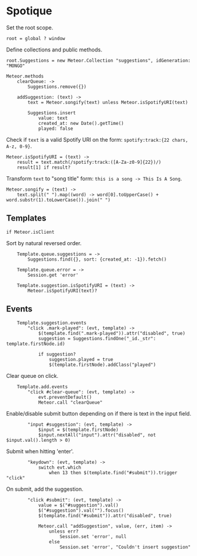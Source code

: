 # Spotique

Set the root scope.

	root = global ? window

Define collections and public methods.

	root.Suggestions = new Meteor.Collection "suggestions", idGeneration: "MONGO"

	Meteor.methods
		clearQueue: ->
			Suggestions.remove({})

		addSuggestion: (text) ->
			text = Meteor.songify(text) unless Meteor.isSpotifyURI(text)

			Suggestions.insert
				value: text
				created_at: new Date().getTime()
				played: false

Check if `text` is a valid Spotify URI on the form: `spotify:track:{22 chars, A-z, 0-9}`.

	Meteor.isSpotifyURI = (text) ->
		result = text.match(/spotify:track:([A-Za-z0-9]{22})/)
		result[1] if result?

Transform `text` to "song title" form: `this is a song -> This Is A Song`.

	Meteor.songify = (text) ->
		text.split(" ").map((word) -> word[0].toUpperCase() + word.substr(1).toLowerCase()).join(" ")

## Templates

	if Meteor.isClient

Sort by natural reversed order.

		Template.queue.suggestions = ->
			Suggestions.find({}, sort: {created_at: -1}).fetch()

		Template.queue.error = ->
			Session.get 'error'

		Template.suggestion.isSpotifyURI = (text) ->
			Meteor.isSpotifyURI(text)?

## Events

		Template.suggestion.events
			"click .mark-played": (evt, template) ->
				$(template.find(".mark-played")).attr("disabled", true)
				suggestion = Suggestions.findOne("_id._str": template.firstNode.id)

				if suggestion?
					suggestion.played = true
					$(template.firstNode).addClass("played")

Clear queue on click.

		Template.add.events
			"click #clear-queue": (evt, template) ->
				evt.preventDefault()
				Meteor.call "clearQueue"

Enable/disable submit button depending on if there is text in the input field.

			"input #suggestion": (evt, template) ->
				$input = $(template.firstNode)
				$input.nextAll("input").attr("disabled", not $input.val().length > 0)

Submit when hitting 'enter'.

			"keydown": (evt, template) ->
				switch evt.which
					when 13 then $(template.find("#submit")).trigger "click"

On submit, add the suggestion.

			"click #submit": (evt, template) ->
				value = $("#suggestion").val()
				$("#suggestion").val("").focus()
				$(template.find("#submit")).attr("disabled", true)

				Meteor.call "addSuggestion", value, (err, item) ->
					unless err?
						Session.set 'error', null
					else
						Session.set 'error', "Couldn't insert suggestion"

